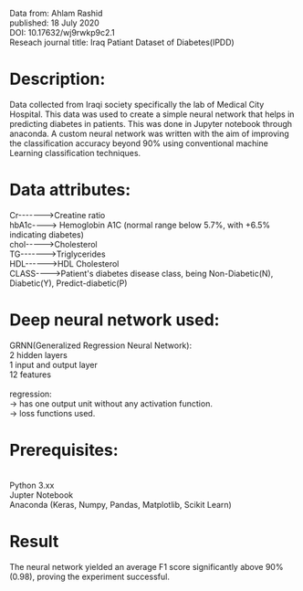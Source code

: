 Data from: Ahlam Rashid
</br>published: 18 July 2020
</br>DOI: 10.17632/wj9rwkp9c2.1
</br>Reseach journal title: Iraq Patiant Dataset of Diabetes(IPDD)</p1>

<h1>Description:</h1>
Data collected from Iraqi society specifically the lab of Medical City Hospital. This data was used to create a 
simple neural network that helps in predicting diabetes in patients. This was done in Jupyter notebook through anaconda.
A custom neural network was written with the aim of improving the classification accuracy beyond 90% using conventional
machine Learning classification techniques.


<h1>Data attributes:</h1>

Cr------->Creatine ratio
</br>hbA1c----> Hemoglobin A1C (normal range below 5.7%, with +6.5% indicating diabetes)
</br>chol----->Cholesterol
</br>TG------->Triglycerides
</br>HDL------>HDL Cholesterol
</br>CLASS---->Patient's diabetes disease class, being Non-Diabetic(N), Diabetic(Y), Predict-diabetic(P)

<h1>Deep neural network used:</h1>

GRNN(Generalized Regression Neural Network):
</br>2 hidden layers
</br>1 input and output layer 
</br>12 features
</br>
</br>regression: 
</br> -> has one output unit without any activation function.
</br> -> loss functions used.

<h1>Prerequisites:</h1>

</br>Python 3.xx
</br>Jupter Notebook
</br>Anaconda (Keras, Numpy, Pandas, Matplotlib, Scikit Learn)

<h1>Result</h1> 

The neural network yielded an average F1 score significantly above 90% (0.98), proving the experiment successful.
